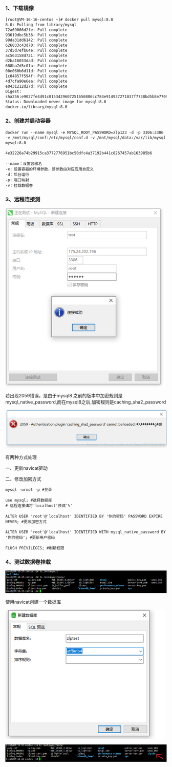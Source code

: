 ### 1、下载镜像

```shell
[root@VM-16-16-centos ~]# docker pull mysql:8.0
8.0: Pulling from library/mysql
72a69066d2fe: Pull complete 
93619dbc5b36: Pull complete 
99da31dd6142: Pull complete 
626033c43d70: Pull complete 
37d5d7efb64e: Pull complete 
ac563158d721: Pull complete 
d2ba16033dad: Pull complete 
688ba7d5c01a: Pull complete 
00e060b6d11d: Pull complete 
1c04857f594f: Pull complete 
4d7cfa90e6ea: Pull complete 
e0431212d27d: Pull complete 
Digest: sha256:e9027fe4d91c0153429607251656806cc784e914937271037f7738bd5b8e7709
Status: Downloaded newer image for mysql:8.0
docker.io/library/mysql:8.0
```

### 2、创建并启动容器

```shell
docker run --name mysql -e MYSQL_ROOT_PASSWORD=zlp123 -d -p 3306:3306 -v /mnt/mysql/conf:/etc/mysql/conf.d -v /mnt/mysql/data:/var/lib/mysql mysql:8.0 

4e32226a74b29915ca3772776951bc50dfc4a37192b441c8267457ab163985b6

--name：设置容器名
-e：设置容器的环境参数，该参数由对应应用自定义
-d：后台运行
-p：端口映射
-v：挂载数据卷
```

### 3、远程连接测

![image-20211230165522870](image/image-20211230165522870.png)

若出现2059错误，是由于mysql8 之前的版本中加密规则是mysql_native_password,而在mysql8之后,加密规则是caching_sha2_password

![image-20211230165548804](image/image-20211230165548804.png)

有两种方式处理

一、更新navicat驱动

二、修改加密方式

```mysql
mysql -uroot -p #登录

use mysql; #选择数据库
# 远程连接请将'localhost'换成'%'

ALTER USER 'root'@'localhost' IDENTIFIED BY '你的密码' PASSWORD EXPIRE NEVER; #更改加密方式

ALTER USER 'root'@'localhost' IDENTIFIED WITH mysql_native_password BY '你的密码'; #更新用户密码

FLUSH PRIVILEGES; #刷新权限
```



### 4、测试数据卷挂载

![image-20211230165905053](image/image-20211230165905053.png)

使用navicat创建一个数据库

![image-20211230170007792](image/image-20211230170007792.png)

![屏幕截图 2021-12-30 170046](image/%E5%B1%8F%E5%B9%95%E6%88%AA%E5%9B%BE%202021-12-30%20170046.png)


